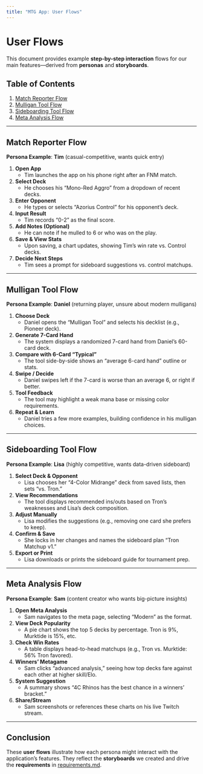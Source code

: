 ```yaml
---
title: "MTG App: User Flows"
---
```


# User Flows

This document provides example **step-by-step interaction** flows for our main features—derived from **personas** and **storyboards**.

## Table of Contents
1. [Match Reporter Flow](#match-reporter-flow)
2. [Mulligan Tool Flow](#mulligan-tool-flow)
3. [Sideboarding Tool Flow](#sideboarding-tool-flow)
4. [Meta Analysis Flow](#meta-analysis-flow)

---

## Match Reporter Flow

**Persona Example**: **Tim** (casual-competitive, wants quick entry)

1. **Open App**  
   - Tim launches the app on his phone right after an FNM match.
2. **Select Deck**  
   - He chooses his “Mono-Red Aggro” from a dropdown of recent decks.
3. **Enter Opponent**  
   - He types or selects “Azorius Control” for his opponent’s deck.
4. **Input Result**  
   - Tim records “0-2” as the final score.
5. **Add Notes (Optional)**  
   - He can note if he mulled to 6 or who was on the play.
6. **Save & View Stats**  
   - Upon saving, a chart updates, showing Tim’s win rate vs. Control decks.
7. **Decide Next Steps**  
   - Tim sees a prompt for sideboard suggestions vs. control matchups.

---

## Mulligan Tool Flow

**Persona Example**: **Daniel** (returning player, unsure about modern mulligans)

1. **Choose Deck**  
   - Daniel opens the “Mulligan Tool” and selects his decklist (e.g., Pioneer deck).
2. **Generate 7-Card Hand**  
   - The system displays a randomized 7-card hand from Daniel’s 60-card deck.
3. **Compare with 6-Card “Typical”**  
   - The tool side-by-side shows an “average 6-card hand” outline or stats.
4. **Swipe / Decide**  
   - Daniel swipes left if the 7-card is worse than an average 6, or right if better.
5. **Tool Feedback**  
   - The tool may highlight a weak mana base or missing color requirements.
6. **Repeat & Learn**  
   - Daniel tries a few more examples, building confidence in his mulligan choices.

---

## Sideboarding Tool Flow

**Persona Example**: **Lisa** (highly competitive, wants data-driven sideboard)

1. **Select Deck & Opponent**  
   - Lisa chooses her “4-Color Midrange” deck from saved lists, then sets “vs. Tron.”
2. **View Recommendations**  
   - The tool displays recommended ins/outs based on Tron’s weaknesses and Lisa’s deck composition.
3. **Adjust Manually**  
   - Lisa modifies the suggestions (e.g., removing one card she prefers to keep).
4. **Confirm & Save**  
   - She locks in her changes and names the sideboard plan “Tron Matchup v1.”
5. **Export or Print**  
   - Lisa downloads or prints the sideboard guide for tournament prep.

---

## Meta Analysis Flow

**Persona Example**: **Sam** (content creator who wants big-picture insights)

1. **Open Meta Analysis**  
   - Sam navigates to the meta page, selecting “Modern” as the format.
2. **View Deck Popularity**  
   - A pie chart shows the top 5 decks by percentage. Tron is 9%, Murktide is 15%, etc.
3. **Check Win Rates**  
   - A table displays head-to-head matchups (e.g., Tron vs. Murktide: 56% Tron favored).
4. **Winners’ Metagame**  
   - Sam clicks “advanced analysis,” seeing how top decks fare against each other at higher skill/Elo.
5. **System Suggestion**  
   - A summary shows “4C Rhinos has the best chance in a winners’ bracket.”
6. **Share/Stream**  
   - Sam screenshots or references these charts on his live Twitch stream.

---

## Conclusion

These **user flows** illustrate how each persona might interact with the application’s features. They reflect the **storyboards** we created and drive the **requirements** in [requirements.md](./requirements.md).
